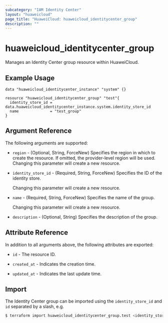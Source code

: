 ```yaml
---
subcategory: "IAM Identity Center"
layout: "huaweicloud"
page_title: "HuaweiCloud: huaweicloud_identitycenter_group"
description: ""
---
```


# huaweicloud_identitycenter_group

Manages an Identity Center group resource within HuaweiCloud.

## Example Usage

```hcl
data "huaweicloud_identitycenter_instance" "system" {}

resource "huaweicloud_identitycenter_group" "test"{
  identity_store_id = data.huaweicloud_identitycenter_instance.system.identity_store_id
  name              = "test_group"
}
```

## Argument Reference

The following arguments are supported:

* `region` - (Optional, String, ForceNew) Specifies the region in which to create the resource.
  If omitted, the provider-level region will be used. Changing this parameter will create a new resource.

* `identity_store_id` - (Required, String, ForceNew) Specifies the ID of the identity store.

  Changing this parameter will create a new resource.

* `name` - (Required, String, ForceNew) Specifies the name of the group.

  Changing this parameter will create a new resource.

* `description` - (Optional, String) Specifies the description of the group.

## Attribute Reference

In addition to all arguments above, the following attributes are exported:

* `id` - The resource ID.

* `created_at` - Indicates the creation time.

* `updated_at` - Indicates the last update time.

## Import

The Identity Center group can be imported using the `identity_store_id` and `id` separated by a slash, e.g.

```bash
$ terraform import huaweicloud_identitycenter_group.test <identity_store_id>/<id>
```
